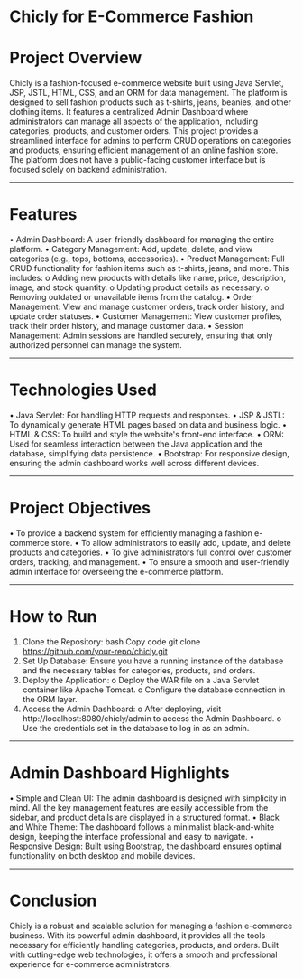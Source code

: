 # Chicly for E-Commerce Fashion
# Project Overview
Chicly is a fashion-focused e-commerce website built using Java Servlet, JSP, JSTL, HTML, CSS, and an ORM for data management. The platform is designed to sell fashion products such as t-shirts, jeans, beanies, and other clothing items. It features a centralized Admin Dashboard where administrators can manage all aspects of the application, including categories, products, and customer orders.
This project provides a streamlined interface for admins to perform CRUD operations on categories and products, ensuring efficient management of an online fashion store. The platform does not have a public-facing customer interface but is focused solely on backend administration.
________________________________________
# Features
•	Admin Dashboard: A user-friendly dashboard for managing the entire platform.
•	Category Management: Add, update, delete, and view categories (e.g., tops, bottoms, accessories).
•	Product Management: Full CRUD functionality for fashion items such as t-shirts, jeans, and more. This includes:
o	Adding new products with details like name, price, description, image, and stock quantity.
o	Updating product details as necessary.
o	Removing outdated or unavailable items from the catalog.
•	Order Management: View and manage customer orders, track order history, and update order statuses.
•	Customer Management: View customer profiles, track their order history, and manage customer data.
•	Session Management: Admin sessions are handled securely, ensuring that only authorized personnel can manage the system.
________________________________________
# Technologies Used
•	Java Servlet: For handling HTTP requests and responses.
•	JSP & JSTL: To dynamically generate HTML pages based on data and business logic.
•	HTML & CSS: To build and style the website's front-end interface.
•	ORM: Used for seamless interaction between the Java application and the database, simplifying data persistence.
•	Bootstrap: For responsive design, ensuring the admin dashboard works well across different devices.
________________________________________
# Project Objectives
•	To provide a backend system for efficiently managing a fashion e-commerce store.
•	To allow administrators to easily add, update, and delete products and categories.
•	To give administrators full control over customer orders, tracking, and management.
•	To ensure a smooth and user-friendly admin interface for overseeing the e-commerce platform.
________________________________________
# How to Run
1.	Clone the Repository:
bash
Copy code
git clone https://github.com/your-repo/chicly.git
2.	Set Up Database: Ensure you have a running instance of the database and the necessary tables for categories, products, and orders.
3.	Deploy the Application:
o	Deploy the WAR file on a Java Servlet container like Apache Tomcat.
o	Configure the database connection in the ORM layer.
4.	Access the Admin Dashboard:
o	After deploying, visit http://localhost:8080/chicly/admin to access the Admin Dashboard.
o	Use the credentials set in the database to log in as an admin.
________________________________________
# Admin Dashboard Highlights
•	Simple and Clean UI: The admin dashboard is designed with simplicity in mind. All the key management features are easily accessible from the sidebar, and product details are displayed in a structured format.
•	Black and White Theme: The dashboard follows a minimalist black-and-white design, keeping the interface professional and easy to navigate.
•	Responsive Design: Built using Bootstrap, the dashboard ensures optimal functionality on both desktop and mobile devices.
________________________________________
# Conclusion
Chicly is a robust and scalable solution for managing a fashion e-commerce business. With its powerful admin dashboard, it provides all the tools necessary for efficiently handling categories, products, and orders. Built with cutting-edge web technologies, it offers a smooth and professional experience for e-commerce administrators.
